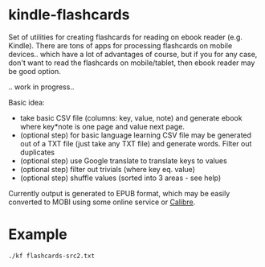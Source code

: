# kindle-flashcards
Set of utilities for  creating flashcards for reading on ebook reader (e.g. Kindle).
There are tons of apps for processing flashcards on mobile devices.. which have a lot of advantages
of course, but if you for any case, don't want to read the flashcards on mobile/tablet, then
ebook reader may be good option. 

.. work in progress..

Basic idea:
* take basic CSV file (columns: key, value, note) and generate ebook where key*note is one page
  and value next page.
* (optional step) for basic language learning CSV file may be generated out of a TXT file (just take 
  any TXT file) and generate words. Filter out duplicates
* (optional step) use Google translate to translate keys to values 
* (optional step) filter out trivials (where key eq. value)
* (optional step) shuffle values (sorted into 3 areas - see help)    

Currently output is generated to EPUB format, which may be easily converted to MOBI using some online
service or [Calibre](https://manual.calibre-ebook.com/generated/en/ebook-convert.html).


# Example
``./kf flashcards-src2.txt``
